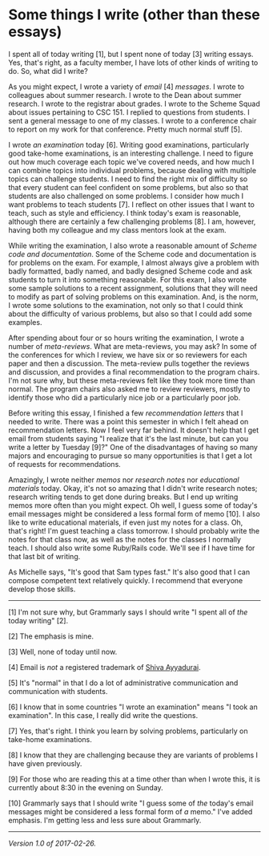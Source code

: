 Some things I write (other than these essays)
=============================================

I spent all of today writing [1], but I spent none of today [3] writing essays.
Yes, that's right, as a faculty member, I have lots of other kinds of writing
to do.  So, what did I write?

As you might expect, I wrote a variety of *email* [4] *messages*.  I wrote to
colleagues about summer research.  I wrote to the Dean about summer research.
I wrote to the registrar about grades.  I wrote to the Scheme Squad about
issues pertaining to CSC 151.  I replied to questions from students.  I sent
a general message to one of my classes.  I wrote to a conference chair to
report on my work for that conference.  Pretty much normal stuff [5].

I wrote *an examination* today [6].  Writing good examinations, particularly
good take-home examinations, is an interesting challenge.  I need to
figure out how much coverage each topic we've covered needs, and how
much I can combine topics into individual problems, because dealing with
multiple topics can challenge students.  I need to find the right mix of
difficulty so that every student can feel confident on some problems, but
also so that students are also challenged on some problems.  I consider
how much I want problems to teach students [7].  I reflect on other issues
that I want to teach, such as style and efficiency.  I think today's exam
is reasonable, although there are certainly a few challenging problems
[8].  I am, however, having both my colleague and my class mentors look at
the exam.

While writing the examination, I also wrote a reasonable amount of *Scheme 
code and documentation*.  Some of the Scheme code and documentation is for
problems on the exam.  For example, I almost always give a problem with
badly formatted, badly named, and badly designed Scheme code and ask students
to turn it into something reasonable.  For this exam, I also wrote some
sample solutions to a recent assignment, solutions that they will need to
modify as part of solving problems on this examination.  And, is the norm,
I wrote some solutions to the examination, not only so that I could think 
about the difficulty of various problems, but also so that I could add some
examples.

After spending about four or so hours writing the examination, I wrote a
number of *meta-reviews*.  What are meta-reviews, you may ask?  In some of
the conferences for which I review, we have six or so reviewers for each
paper and then a discussion.  The meta-review pulls together the reviews
and discussion, and provides a final recommendation to the program chairs.
I'm not sure why, but these meta-reviews felt like they took more time than
normal.  The program chairs also asked me to review reviewers, mostly to
identify those who did a particularly nice job or a particularly poor job.

Before writing this essay, I finished a few *recommendation letters*
that I needed to write.  There was a point this semester in which I
felt ahead on recommendation letters.  Now I feel very far behind.
It doesn't help that I get email from students saying "I realize that
it's the last minute, but can you write a letter by Tuesday [9]?"  One of
the disadvantages of having so many majors and encouraging to pursue so
many opportunities is that I get a lot of requests for recommendations.

Amazingly, I wrote neither *memos* nor *research notes* nor *educational
materials*  today.  Okay, it's not so amazing that I didn't write research
notes; research writing tends to get done during breaks.  But I end up
writing memos more often than you might expect.  Oh well, I guess some
of today's email messages might be considered a less formal form of memo [10].
I also like to write educational materials, if even just my notes for a
class.  Oh, that's right!  I'm guest teaching a class tomorrow.  I should 
probably write the notes for that class now, as well as the notes for the
classes I normally teach.  I should also write some Ruby/Rails code.  We'll
see if I have time for that last bit of writing.

As Michelle says, "It's good that Sam types fast."  It's also good that
I can compose competent text relatively quickly.  I recommend that everyone
develop those skills.

---

[1] I'm not sure why, but Grammarly says I should write "I spent all of
*the* today writing" [2].

[2] The emphasis is mine.

[3] Well, none of today until now.

[4] Email is *not* a registered trademark of [Shiva Ayyadurai](http://www.inventorofemail.com/).

[5] It's "normal" in that I do a lot of administrative communication
and communication with students.

[6] I know that in some countries "I wrote an examination" means "I took
an examination".  In this case, I really did write the questions.

[7] Yes, that's right.  I think you learn by solving problems, particularly
on take-home examinations.

[8] I know that they are challenging because they are variants of problems
I have given previously.

[9] For those who are reading this at a time other than when I wrote this,
it is currently about 8:30 in the evening on Sunday.

[10] Grammarly says that I should write "I guess some of *the* today's email messages might be considered a less formal form of *a* memo."  I've added emphasis.  I'm getting less and less sure about Grammarly.

---

*Version 1.0 of 2017-02-26.*
